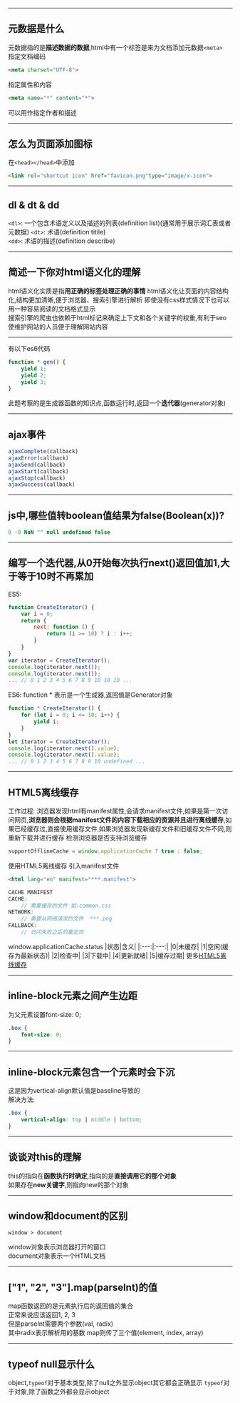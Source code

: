 
---
## 元数据是什么
元数据指的是**描述数据的数据**,html中有一个标签是来为文档添加元数据```<meta>```  
指定文档编码  
```html
<meta charset="UTF-8">
```
指定属性和内容
```html
<meta name="*" content="*">
```
可以用作指定作者和描述

---
## 怎么为页面添加图标
在```<head></head>```中添加
```html
<link rel="shortcut icon" href="favicon.png"type="image/x-icon">
```

---
## dl & dt & dd
```<dl>```: 一个包含术语定义以及描述的列表(definition list)(通常用于展示词汇表或者元数据)
```<dt>```: 术语(definition titile)  
```<dd>```: 术语的描述(definition describe)

---
## 简述一下你对html语义化的理解
html语义化实质是指**用正确的标签处理正确的事情**
html语义化让页面的内容结构化,结构更加清晰,便于浏览器、搜索引擎进行解析
即使没有css样式情况下也可以用一种容易阅读的文档格式显示  
搜索引擎的爬虫也依赖于html标记来确定上下文和各个关键字的权重,有利于seo
使维护网站的人员便于理解网站内容

---
有以下es6代码
```js
function * gen() {
    yield 1;
    yield 2;
    yield 3;
}
```
此题考察的是生成器函数的知识点,函数运行时,返回一个**迭代器**(generator对象)

---
## ajax事件
```js
ajaxComplete(callback)
ajaxError(callback)
ajaxSend(callback)
ajaxStart(callback)
ajaxStop(callback)
ajaxSuccess(callback)
```

---
## js中,哪些值转boolean值结果为false(Boolean(x))?
```js
0 -0 NaN "" null undefined false
```

---
## 编写一个迭代器,从0开始每次执行next()返回值加1,大于等于10时不再累加
ES5:
```js
function CreateIterator() {
    var i = 0;
    return {
        next: function () {
            return (i >= 10) ? i : i++;
        }
    }
}
var iterator = CreateIterator();
console.log(iterator.next());
console.log(iterator.next());
... // 0 1 2 3 4 5 6 7 8 9 10 10 10 ...
```
ES6:
function * 表示是一个生成器,返回值是Generator对象
```js
function * CreateIterator() {
    for (let i = 0; i <= 10; i++) {
        yield i;
    }
}
let iterator = CreateIterator();
console.log(iterator.next().value);
console.log(iterator.next().value);
... // 0 1 2 3 4 5 6 7 8 9 10 undefined ...
```

---
## HTML5离线缓存
工作过程: 浏览器发现html有manifest属性,会请求manifest文件,如果是第一次访问网页,**浏览器则会根据manifest文件的内容下载相应的资源并且进行离线缓存**,如果已经缓存过,直接使用缓存文件,如果浏览器发现新缓存文件和旧缓存文件不同,则 重新下载并进行缓存
检测浏览器是否支持浏览缓存
```js
supportOfflineCache = window.applicationCache ? true : false;
```
使用HTML5离线缓存
引入manifest文件
```html
<html lang="en" manifest="***.manifest">
```
```js
CACHE MANIFEST
CACHE: 
    // 需要缓存的文件 如:common.css
NETWORK:
    // 需要从网络请求的文件  ***.png
FALLBACK:
    // 访问失败之后的重定向
```
window.applicationCache.status
|状态|含义|
|:---:|:---:|
|0|未缓存|
|1|空闲(缓存为最新状态)|
|2|检查中|
|3|下载中|
|4|更新就绪|
|5|缓存过期|
更多[HTML5离线缓存]("https://segmentfault.com/a/1190000000732617")

---
## inline-block元素之间产生边距
为父元素设置font-size: 0;
```css
.box {
    font-size: 0;
}
```

---
## inline-block元素包含一个元素时会下沉  
这是因为vertical-align默认值是baseline导致的  
解决方法:
```css
.box {
    vertical-align: top | middle | bottom;
}
```

---
## 谈谈对this的理解
this的指向在**函数执行时确定**,指向的是**直接调用它的那个对象**  
如果存在**new关键字**,则指向new的那个对象  

---
## window和document的区别
```
window > document
```
window对象表示浏览器打开的窗口  
document对象表示一个HTML文档  

---
## ["1", "2", "3"].map(parseInt)的值
map函数返回的是元素执行后的返回值的集合  
正常来说应该返回1, 2, 3  
但是parseInt需要两个参数(val,  radix)  
其中radix表示解析用的基数
map则传了三个值(element, index, array)

---
## typeof null显示什么
object,```typeof```对于基本类型,除了null之外显示object其它都会正确显示
```typeof```对于对象,除了函数之外都会显示object
